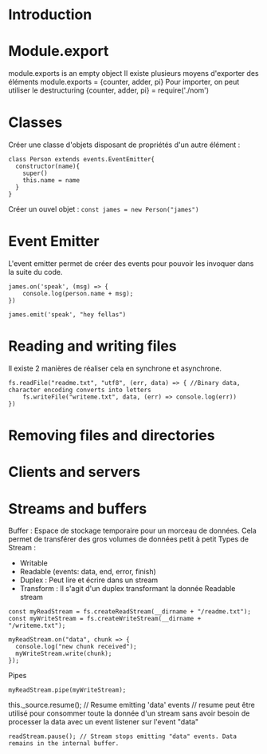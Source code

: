 # Introduction
# Module.export
module.exports is an empty object
Il existe plusieurs moyens d'exporter des éléments 
module.exports = {counter, adder, pi}
Pour importer, on peut utiliser le destructuring
{counter, adder, pi} = require('./nom')

# Classes
Créer une classe d'objets disposant de propriétés d'un autre élément :
```JS
class Person extends events.EventEmitter{
  constructor(name){
    super()
    this.name = name
  }
}
```

Créer un ouvel objet : `const james = new Person("james")`
# Event Emitter
L'event emitter permet de créer des events pour pouvoir les invoquer dans la suite du code.
```JS
james.on('speak', (msg) => {
    console.log(person.name + msg);
})

james.emit('speak', "hey fellas")
```

# Reading and writing files
Il existe 2 manières de réaliser cela en synchrone et asynchrone.

```JS
fs.readFile("readme.txt", "utf8", (err, data) => { //Binary data, character encoding converts into letters
    fs.writeFile("writeme.txt", data, (err) => console.log(err))
}) 
```

# Removing files and directories

# Clients and servers

# Streams and buffers
Buffer : Espace de stockage temporaire pour un morceau de données. Cela permet de transférer des gros volumes de données petit à petit
Types de Stream : 
- Writable
- Readable (events: data, end, error, finish)
- Duplex : Peut lire et écrire dans un stream
- Transform : Il s'agit d'un duplex transformant la donnée
Readable stream
```JS
const myReadStream = fs.createReadStream(__dirname + "/readme.txt");
const myWriteStream = fs.createWriteStream(__dirname + "/writeme.txt");

myReadStream.on("data", chunk => {
  console.log("new chunk received");
  myWriteStream.write(chunk);
});
```

Pipes
```JS
myReadStream.pipe(myWriteStream);

```


this._source.resume(); // Resume emitting 'data' events
    // resume peut être utilisé pour consommer toute la donnée d'un stream sans avoir besoin de processer la data avec un event listener sur l'event "data"


    readStream.pause(); // Stream stops emitting "data" events. Data remains in the internal buffer.
